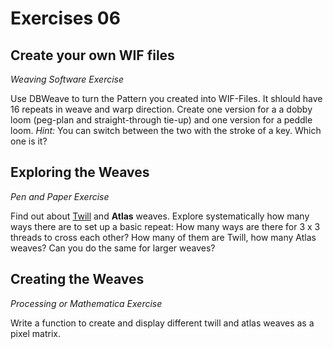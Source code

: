 # Exercises 06

## Create your own WIF files 

*Weaving Software Exercise*

Use DBWeave to turn the Pattern you created into WIF-Files.
It shlould have 16 repeats in weave and warp direction.
Create one version for a a dobby loom (peg-plan and straight-through  tie-up)
and one version for a peddle loom.
*Hint:* You can switch between the two with the stroke of a key. 
Which one is it?

## Exploring the Weaves

*Pen and Paper Exercise*

Find out about [Twill](https://en.wikipedia.org/wiki/Twill) and **Atlas** weaves.
Explore systematically how many ways there are to set up a basic repeat:
How many ways are there for 3 x 3 threads to cross each other?
How many of them are Twill, how many Atlas weaves?
Can you do the same for larger weaves?

## Creating the Weaves

*Processing or Mathematica Exercise*

Write a function to create and display different twill and atlas weaves as a pixel matrix.

